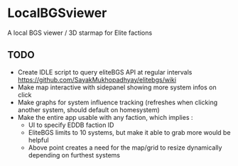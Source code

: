 # LocalBGSviewer
A local BGS viewer / 3D starmap for Elite factions

## TODO
- Create IDLE script to query eliteBGS API at regular intervals
https://github.com/SayakMukhopadhyay/elitebgs/wiki
- Make map interactive with sidepanel showing more system infos on click
- Make graphs for system influence tracking (refreshes when clicking another system, should default on homesystem)
- Make the entire app usable with any faction, which implies :
	- UI to specify EDDB faction ID
	- EliteBGS limits to 10 systems, but make it able to grab more would be helpful
	- Above point creates a need for the map/grid to resize dynamically depending on furthest systems
